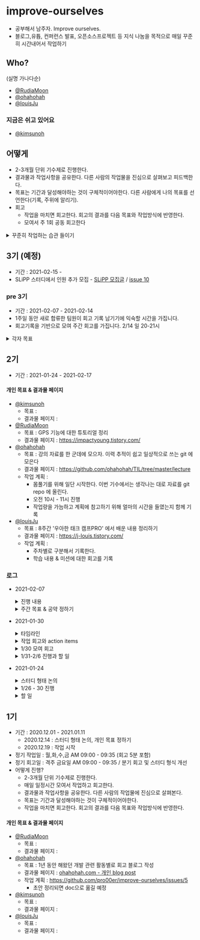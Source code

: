 # improve-ourselves
- 공부해서 남주자. Improve ourselves.
- 블로그,유튭, 컨퍼런스 발표, 오픈소스프로젝트 등 지식 나눔을 목적으로 매일 꾸준히 시간내어서 작업하기

## Who? 
(실명 가나다순)
- [@RudiaMoon](https://github.com/RudiaMoon)
- [@ohahohah](https://github.com/ohahohah)
- [@louisJu](https://github.com/louisJu)

### 지금은 쉬고 있어요
- [@kimsunoh](https://github.com/kimsunoh)  



## 어떻게
- 2-3개월 단위 기수제로 진행한다. 
- 결과물과 작업사항을 공유한다. 다른 사람의 작업물을 진심으로 살펴보고 피드백한다.
- 목표는 기간과 달성해야하는 것이 구체적이어야한다. 다른 사람에게 나의 목표를 선언한다(기록, 주위에 알리기). 
- 회고 
  - 작업을 마치면 회고한다. 회고의 결과를 다음 목표와 작업방식에 반영한다.
  - 모여서 주 1회 공동 회고한다
<details><summary>꾸준히 작업하는 습관 들이기</summary>

- 작업 시간은 각자 목표 횟수만큼 가진다
  - 작업 시간 자율, 주 n 회 스스로가 작업 횟수 목표를 정함. 기본 단위는 30분 이상
  - 1회 작업 == 작업 내용을 템플릿에 맞추어 git repo 에 기록
  - [commit-checker](https://github.com/pro00er/commit-checker) 를 사용해 commit 을 count 합니다.
- 반성 회고문: 왜 작업 횟수 목표를 지키지 못했는지 스스로를 되돌아보는 시간을 가지고, 같이 하는 팀원들에게도 사정을 공유할 수 있음. 
  - 예: 이번주에 배포가 있었다. 그래도 3회 작업을 할 수 있었는데 일정이 무리라서 지키지 못했다. 
- 공약 수행 : 목표 지키기 동기 부여를 위해, 목표 개별 작업 횟수를 지키지 못하면 공약 중 하나를 랜덤으로 뽑아서 수행한다. 
  - 공약은 각자 2개씩 내고, 의견을 모아 그 중에 2개는 제거(원치 않는 공약을 없애기 위해) 
  - 공약 예시: 석고대죄 사진 찍어 올리기. 반성문 쓰기
- COMMIT MESSAGE 컨벤션
  - TYPE
    * LOG: 회고 작성시
    * CNG_PURPOSE: 목표 변경시
- 목표를 변경 해야 한다면?
  - 필요한 이유 : 내가 생각했던 목표의 중요도가 실제로 일을 할때 중요도가 달라질 수 있다. 대신 목표를 바꿀 경우, 그 목표를 바꾼 이유를 기록하자.
  - 목표 변경시 기록 방법
    * 변경사항이 생기면 상세 이유를  issue 에 적어두기 
    * commit log에 `CHANGE PURPOSE :` 내용 + issue number 붙이기
    
</details>

## 3기 (예정)
- 기간 : 2021-02-15 - 
- SLiPP 스터디에서 인원 추가 모집 - [SLiPP 모집글](https://www.slipp.net/wiki/pages/viewpage.action?pageId=52528484#id-0%EC%A3%BC%EC%B0%A8-20%EC%B0%A8%EC%8A%A4%ED%84%B0%EB%94%94%EC%97%90%EC%A0%9C%EC%95%88%ED%95%9C%EC%A3%BC%EC%A0%9C-%EA%B3%B5%EB%B6%80%ED%95%B4%EC%84%9C%EB%82%A8%EC%A3%BC%EA%B8%B0) / [issue 10](https://github.com/pro00er/improve-ourselves/issues/10)


### pre 3기
- 기간 : 2021-02-07 - 2021-02-14
- 1주일 동안 새로 합류한 팀원이 회고 기록 남기기에 익숙할 시간을 가집니다.
- 회고기록을 기반으로 모여 주간 회고를 가집니다. 2/14 일 20-21시
<details><summary>각자 목표</summary>
- 은지 : 책 읽고 인상 깊은 구절 및 단락 남기기 / 3회
- 사임 : 리액트 책 읽고 강의 듣고 정리 / 2회
- 상도 : 작성하고 있는 책 원고 스케쥴표 공개하고 공개치 달성 - 3회 / 남주기 위해서 유튜브 1회
- 환석 : 우테캠 코드리뷰 내용 포스팅 / 3회 
- 혜영 : 블로그 포스팅 작업시간 / 5회
- 시영 : 1년 회고 / 5회
</details>


## 2기
- 기간 : 2021-01-24 - 2021-02-17
#### 개인 목표 & 결과물 페이지
- [@kimsunoh](https://github.com/kimsunoh)
  - 목표 :
  - 결과물 페이지 : 
- [@RudiaMoon](https://github.com/RudiaMoon)
  - 목표 : GPS 기능에 대한 튜토리얼 정리
  - 결과물 페이지 : https://impactyoung.tistory.com/
- [@ohahohah](https://github.com/ohahohah)
  - 목표 : 강의 자료를 한 군데에 모으자. 이력 추적이 쉽고 일상적으로 쓰는 git 에 모은다
  - 결과물 페이지 : https://github.com/ohahohah/TIL/tree/master/lecture
  - 작업 계획 : 
    - 몸풀기를 위해 일단 시작한다. 이번 기수에서는 생각나는 대로 자료를 git repo 에 올린다.
    - 오전 10시 - 11시 진행 
    - 작업량을 가늠하고 계획에 참고하기 위해 얼마의 시간을 들였는지 함께 기록
- [@louisJu](https://github.com/louisJu)
  - 목표 : 8주간 '우아한 태크 캠프PRO' 에서 배운 내용 정리하기
  - 결과물 페이지 : https://j-louis.tistory.com/
  - 작업 계획 :
    - 주차별로 구분해서 기록한다.
    - 학습 내용 & 미션에 대한 회고를 기록

### 로그 
- 2021-02-07
  <details><summary>진행 내용</summary>

  ## 진행
  - 근황토크
  - 지난주 작업 회고
  - 새 멤버 회고 방식 안내
  - 오늘 어땠는지 한 문장 회고

  ## 지난주 작업 회고
  - 혜영
    - 목표치를 늘리겠다.
      - 이번주 목표치 2번이었음. 목표를 낮게 잡으니까 딱 그 횟수만 하려고 하더라. 
      - 이번주에는 목표를 늘려서 5회 commit 으로 잡아보려고.
    - 블로그 글 분량을 짧게 해서 여러 개를 빠르게 만드는 방향으로 작업할 거다. 
      - 글 쓰는 작업을 짧은 단위로 해야겠다는 생각을 했다. 글을 남겼다는 것에 대한 성취감이 생기고 그걸 연료삼아서 또 작업을 하게 된다.
  - 시영
    - 강의 자료 모으는 작업 의미 - 양보다 구조화
      - 그동안 강의하면서 만든 콘텐츠가 파편화되어있어서 한 곳에 모으는 작업을 계속 하고 있다. 
      - 이번주 작업하면서 깨달은 것은 양보다 콘텐츠를 정리하고 다른 사람들에게 잘 전달될 수 있게 구조화하는 것에 초점을 맞춰야한다는 것. 전달이 되지 않는 많은 양의 글이 아니라.
    - 남은 2기 기간동안에는 '회사 밖 1년 생활'을 회고 기록 남기겠다.
      - 이번주 여러 급하고 중요한 일 마감이 겹치면서 '우선순위'라는 것에 대해 돌아보게 되었다. 
      - 나에게 공남주는 중요하지만 급하지 않아서 자꾸만 미뤄지는 것들을 놓치지 않게 보살피는 시간이다. 
      - 올해 생계-즐거운 일-일탐색 세 가지를 저글링하듯 번갈아가면서 해왔다. 당장의 급한 일이나 안정적으로 보이는 일들에 마음을 뺏기는 때도 있었다. 그러면서 스스로가 하는 선택의 기준이 무엇인지 왜 이 일을 해야하는지 되돌아보게 되었다. 외부의 제안이나 그 때 그때 눈에 띄는 필요 또는 마감에만 반응해 선택하는 걸 줄이고 싶다. 
      - 탐색하면서 스스로 이번엔 이 방향으로 가볼까 도출한 것들을 살펴보고 이 경험들을 의식적으로 되돌아보고 싶다. 
      - 1기 목표로 잡았던 1년 회고를 이 부분을 초점에 맞춰서 남은 2기 기간, 그리고 앞으로 3기 때 진행할까함. 
    - 급하고 중요한 일은 어차피 하게 되니 중요한데 급하지 않아서 하지 않는 일을 공남주 시간에 하겠다.
      - (길게 봤을 때 체력은 괜찮은지?) 고정으로 하는 일을 줄여놔서 여유가 생길 듯.
  - 환석
    - 몇 개월동안 모 코스에서 코드 리뷰받은 내용들을 포스트로 정리하고 있다. 
    - 메모장에 틈틈이 키워드와 구조를 잡으면서 기록하고 나중에 살을 덧붙이는 방식으로 작업한다. 이렇게 하니 확실히 부담이 덜었다.
    - 하나의 포스트를 정리하는데 5-6시간 걸린다. 남은 기간동안 나머지 3주차의 내용을 포스트로 남기는 것이 목표.
  
  ## 새 멤버 회고 방식 안내
  - 방식 안내 후 결론: 3기 본격 시작 전 1주 기간동안 목표 피드백을 나누는 건 힘들다. 회고 기록 남기기에 익숙해지는 걸 목표로 하자.  
    
  ## 오늘 어땠는지 한 문장 회고
  - 환석: 시간 스케쥴링 고민입니다.
  - 은지 : 걱정하고 왔는데 밝고 가벼운 분위기라 좋았고요. 재밌게 시도해보겠습니다.
  - 상도: 여러가지 일을 동시에 벌리는 걸 좋아하는데 마무리가 안되서 고민이었어요. 마무리를 잘 하기 위해서 주간 회고를 해보겠습니다.
  - 사임 : 저는 게으르게 잘 꾸준히 해보겠습니다 .
  - 고은 : 정리하는 습관 들이기 좋을 것 같습니다!! 벌써 기대됩니다 흐흐
  - 시영 : 사람이 늘어나서 많이 이야기를 못 나눌까 걱정했었다. 즐겁게 이야기를 나누어서 좋았다.
  </details>
 
  <details><summary>주간 목표 & 공약 정하기</summary>

  - 기간 : 02/07 일 - 2/14 일
  - 모여 회고 : 2/14 일 20-21시
  - 목표 
    - 은지 : 책 읽고 인상 깊은 구절 및 단락 남기기 / 3회
    - 사임 : 리액트 책 읽고 강의 듣고 정리 / 2회
    - 상도 : 작성하고 있는 책 원고 스케쥴표 공개하고 공개치 달성 - 3회 / 남주기 위해서 유튜브 1회
    - 환석 : 우테캠 코드리뷰 내용 포스팅 / 주 3회 
    - 혜영 : 블로그 포스팅 작업시간 / 주 5회
    - 시영 : 1년 회고 / 주 5회
  - 공약(목표 미달성시) : 사유문 작성 - 왜 작업 횟수 목표를 지키지 못했는지 스스로를 되돌아보는 시간을 가지고, 같이 하는 팀원들에게도 사정을 공유하기
  </details>

- 2021-01-30
  <details><summary>타임라인</summary>

  - 체크인(5min) - 근황토크
  - 1주 회고 방식 어땠는지 회고
  - 각자 작업 내용에서 공유하고 싶은 내용 이야기
  - 오늘 나온 이야기들 action item (git issue)으로 등록
  - 오늘 모임 회고
  </details>
  <details><summary>작업 회고와 action items</summary>

  - louisJu 
    - 개인사 바쁘게 보냈음. 몇 달 동안 했던 모 과정 끝남. 마무리 서류 작업 중. 이 작업 어렵다. 공남주 작업 못함 (다른 사람들 : 공남주 작업을 그 서류 쓰는 걸로 하면 되지 않...?)그러게요.
  - RudiaMoon
      - 1주동안 작업은 30분 정해 두고 그 시간에 딱 끝냄. 다 못해도 여기까지. 작업기록을 남기면서 작은 성취감을 얻었다.
      - 회사 사람들에게 GPS 주제 연구 하고 있다고 이야기했는데 다른 사람들 질문에 답변을 못했음. 어? 답변 못하는데 이거 찾아봐야지 하면서 추가적으로 다른 토픽과 개념을 학습하게 됨
      - ohahohah : **이거 해야겠다 선언하고 하는 방식 좋다.** 질문도 들어오고
      - [ ] action : [issue 16 목표 공유하기](https://github.com/pro00er/improve-ourselves/issues/16)
  - ohahohah
    - 일단 한다는 전략이 좋아.
    - 30분 채우진 않았고 생각나는대로 task에 맞게 했어 5분이면 5분만하고 30분 이상이면 30분이상 하고. 오랫동안 계속 해야지 했던 토픽을 정리할 수 있어서 좋았어.
    - 이 기수에서 목적을 정해놓고 하는게 좋았던 것 같아. 중요한데 급하지 않으면 우선수위가 밀리는데 이런 것들을 주제 목표로 잡으니까 좋은듯!

  - 회고 양식
    - 만든 양식이 좋았어
    - 모두가 하나의 주제를 같이 작업하는게 아니기 때문에 각자의 디렉토리를 만들어두었음. 
    - **각자 양식은 편한대로 커스텀마이징하면 좋을듯!**
  - 작업 고정 시간을 잡자? 
    - 지금 공약은 나중엔 동기 부여가 약해질 수 있으니 작업 고정시간을 잡으면 좋을듯
    - 고정시간보단 자신이 편한시간으로 하는게 좋음
    - 우선순위에서 밀릴수 있으니 시간을 잡아보고 해보자. 
    - 사람별로 하고 싶은대로 하자
    - **좋아. 자유롭게 자기 방식대로 시도해보자! 실제로 시간 정하는 거 해보고 어땠는지 공유할게.** 
  - **주간 회고 가지자 - 회고 주기 짧게 시도**
    - 그동안 주간 회고는 짧다고 생각했는데 주간 회고 하는 거 좋네. 이번 기수 주간회고로 가보자. 
  - **repo 기록 커밋 스타일 맞추자**
    - 공동작업이 아니니 conflict 날 일도 적을 거 같고. 바로 commit 하자. 
    - LOG 작성만 commit message 만 맞추고 나머지는 각자 알아서 하기. 
    - 작업 로그를 남길 때 `LOG:` 붙이고 자기 commit 은 일관성있게 메시지 적자. 
    - issue 있는 것은 commit msg 에 이슈 넘버 적기. 
    - 기초적인 마일스톤이랑 라벨정도 붙이자.
    - [ ] action : [issue 19 repo 양식 정리](https://github.com/pro00er/improve-ourselves/issues/19)
  - **목표는 언제든지 바꿀 수 있다. 대신 왜 바꾸었는지 기록 남기자**
    - 달라지는 우선순위 때문에  - 이거보다 더 중요한게 있는데- 라고 생각하면서 공남주 작업은 못했다. 
    - 더 중요한게 있다면 목표를 바꾸면 된다. 
    - 내가 생각했던 목표의 중요도가 실제로 일을 할때 중요도가 달라질 수 있다. 
    - 목표를 바꾸고 바꾼 이유를 기록해두자. 왜 이 실제와 다른 목표를 세워졌는지 돌아보면서 실제 중요한 것과 '내가 중요하다고 생각하는 것'의 갭을 줄여나갈 수 있지 않을까? 
    - [ ] action [issue 15 - 기수별 목표 변경시 기록 남기기](https://github.com/pro00er/improve-ourselves/issues/15)
  </details>
  <details><summary>1/30 모여 회고</summary>

  - K 늦지않고 만나서 좋았다
  - P 예상 만남일정을 초과했다
  - T 시간을 40분이아니라 할당된것도얘기해야하니 한시간으로 해보자 
  - K: 회의시간에 나온 내용을 todo 를 바로 issue 로 만들어서 action item 으로 만든 것, 각자 느낀것들을 솔직하게 이야기해주어서 좋은 인사이트를 얻어갈 수 있었음.
  - P: action item 정리하는게 시간이 좀 걸림.
  - T: action  item 정리하는 시간을 현재 회고시간 + 10분 으로 가지기
  - K: 주간 회고를 하면서 서로 많은 내용들이 공유되어 좋았다.
  - P: 시간이 좀 오래 걸린듯?
  - T: 다음 회고는 40분 컷을 해보자!
  - [ ] 다음 회고는 50분에 맞춰서 한다. 
  </details>
  <details><summary>1/31-2/6 진행과 할 일</summary>

  - 모여 회고 : 2/6 토요일 오전 09:00 - 09:50
  - 목표 지키기 공약 : 빠진 횟수당 * 200자 단톡방에 반성문 제출 
  - 작업 목표
    - @RudiaMoon @louisJu 1주일 2회  + a 
    - @ohahohah 1주일 3회
  - TODO - 다음 회고 전까지
    - [ ] @kimsunoh @louisJu 이번주 반성문 기대하고 있겠습니다! 
    - [ ] 각자 issue 에 등록된 할 일 하기
  </details>
- 2021-01-24
    <details><summary>스터디 형태 논의</summary>

    - [SLiPP 커뮤니티](https://www.slipp.net/wiki/pages/viewpage.action?pageId=52528381) 통해 3기 추가 모집 예정- 추가 2명
    - 추가 인원 모집 전까지 새로운 형태에 익숙해지는 시간을 가지자. 꾸준히 습관들이기를 목표로 함.
    - 개별 작업 진행
      - 작업 시간 자율, 주 n 회 스스로가 작업 횟수 목표를 정함. 기본 단위는 30분 이상
      - 1회 작업 == 작업 내용을 템플릿에 맞추어 git repo 에 기록
    - 같이 회고
      - 모여서 주 1회 회고 가지기
    - 공약 지키기 && 반성 회고문
      - 반성 회고문: 왜 작업 횟수 목표를 지키지 못했는지 스스로를 되돌아보는 시간을 가지고, 같이 하는 팀원들에게도 사정을 공유할 수 있음. 
        - 예: 이번주에 배포가 있었다. 그래도 3회 작업을 할 수 있었는데 일정이 무리라서 지키지 못했다. 
      - 공약 수행 : 목표 지키기 동기 부여를 위해, 목표 개별 작업 횟수를 지키지 못하면 공약 중 하나를 랜덤으로 뽑아서 수행한다. 
        - 공약은 각자 2개씩 내고, 의견을 모아 그 중에 2개는 제거(원치 않는 공약을 없애기 위해) 
        - 공약 예시: 석고대죄 사진 찍어 올리기. 반성문 쓰기
    </details>

    <details><summary>1/26 - 30 진행</summary>

    - 목표 지키기 공약 : 빠진 횟수당 * 200자 단톡방에 반성문 제출 
    - 작업 목표 
      - 2회 : [@kimsunoh](https://github.com/kimsunoh), [@RudiaMoon](https://github.com/RudiaMoon), [@louisJu](https://github.com/louisJu)
      - 3회 : [@ohahohah](https://github.com/ohahohah)
    - 모여 회고 1/30 토 17:30- 18:10
    </details>
    <details><summary>할 일</summary>

    - [issue #9 - 2기 진행내용 정리](https://github.com/pro00er/improve-ourselves/issues/9)
    - [issue #10 - SLiPP 모집글 작성](https://github.com/pro00er/improve-ourselves/issues/10)
    - [issue #11 - 작업 기록용 템플릿 만들기](https://github.com/pro00er/improve-ourselves/issues/11)
    </details>

## 1기 
- 기간 : 2020.12.01 - 2021.01.11
  - 2020.12.14 : 스터디 형태 논의, 개인 목표 정하기
  - 2020.12.19 : 작업 시작
- 정기 작업일 : 월,화,수,금 AM 09:00 - 09:35 (회고 5분 포함)
- 정기 회고일 : 격주 금요일 AM 09:00 - 09:35 / 분기 회고 및 스터디 형식 개선
- 어떻게 진행? 
  - 2-3개월 단위 기수제로 진행한다. 
  - 매일 일정시간 모여서 작업하고 회고한다. 
  - 결과물과 작업사항을 공유한다. 다른 사람의 작업물에 진심으로 살펴본다.
  - 목표는 기간과 달성해야하는 것이 구체적이어야한다.
  - 작업을 마치면 회고한다. 회고의 결과를 다음 목표와 작업방식에 반영한다.

#### 개인 목표 & 결과물 페이지
- [@RudiaMoon](https://github.com/RudiaMoon)
  - 목표 : 
  - 결과물 페이지 : 
- [@ohahohah](https://github.com/ohahohah)
  - 목표 : 1년 동안 해왔던 개발 관련 활동별로 회고 블로그 작성
  - 결과물 페이지 : [ohahohah.com - 개인 blog post](https://ohahohah.com)
  - 작업 계획 : https://github.com/pro00er/improve-ourselves/issues/5 
    - 초안 정리되면 doc으로 옮길 예정
- [@kimsunoh](https://github.com/kimsunoh)
  - 목표 :
  - 결과물 페이지 : 
- [@louisJu](https://github.com/louisJu)
  - 목표 :
  - 결과물 페이지 : 


